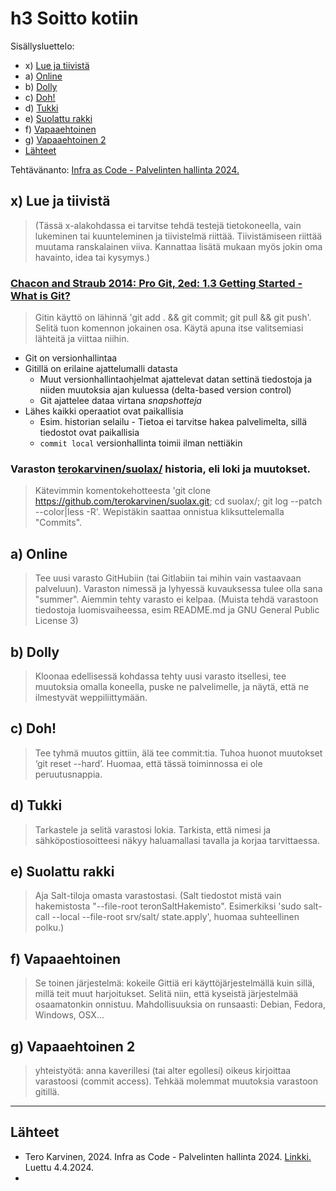 # h3 Soitto kotiin
Sisällysluettelo:

- x) [Lue ja tiivistä](#x-lue-ja-tiivistä)
- a) [Online](#a-online)
- b) [Dolly](b-#dolly)
- c) [Doh!](#c-doh)
- d) [Tukki](#d-tukki)
- e) [Suolattu rakki](#e-suolattu-rakki)
- f) [Vapaaehtoinen](#f-vapaaehtoinen)
- g) [Vapaaehtoinen 2](#g-vapaaehtoinen-2)
- [Lähteet](#lähteet)

Tehtävänanto: [Infra as Code - Palvelinten hallinta 2024.](https://terokarvinen.com/2024/configuration-management-2024-spring/)

## x) Lue ja tiivistä
> (Tässä x-alakohdassa ei tarvitse tehdä testejä tietokoneella, vain lukeminen tai kuunteleminen ja tiivistelmä riittää.
> Tiivistämiseen riittää muutama ranskalainen viiva.
> Kannattaa lisätä mukaan myös jokin oma havainto, idea tai kysymys.)

### [Chacon and Straub 2014: Pro Git, 2ed: 1.3 Getting Started - What is Git?](https://git-scm.com/book/en/v2/Getting-Started-What-is-Git%3F)
> Gitin käyttö on lähinnä 'git add . && git commit; git pull && git push'. Selitä tuon komennon jokainen osa. Käytä apuna itse valitsemiasi lähteitä ja viittaa niihin.

- Git on versionhallintaa
- Gitillä on erilaine ajattelumalli datasta
  - Muut versionhallintaohjelmat ajattelevat datan settinä tiedostoja ja niiden muutoksia ajan kuluessa (delta-based version control)
  - Git ajattelee dataa virtana *snapshotteja*
- Lähes kaikki operaatiot ovat paikallisia
  - Esim. historian selailu - Tietoa ei tarvitse hakea palvelimelta, sillä tiedostot ovat paikallisia
  - `commit local` versionhallinta toimii ilman nettiäkin

### Varaston [terokarvinen/suolax/](https://github.com/terokarvinen/suolax/) historia, eli loki ja muutokset. 
> Kätevimmin komentokehotteesta 'git clone https://github.com/terokarvinen/suolax.git; cd suolax/; git log --patch --color|less -R'. Wepistäkin saattaa onnistua kliksuttelemalla "Commits".




## a) Online
> Tee uusi varasto GitHubiin (tai Gitlabiin tai mihin vain vastaavaan palveluun). 
> Varaston nimessä ja lyhyessä kuvauksessa tulee olla sana "summer".
> Aiemmin tehty varasto ei kelpaa. (Muista tehdä varastoon tiedostoja luomisvaiheessa, esim README.md ja GNU General Public License 3)

## b) Dolly
> Kloonaa edellisessä kohdassa tehty uusi varasto itsellesi, tee muutoksia omalla koneella, puske ne palvelimelle, ja näytä, että ne ilmestyvät weppiliittymään.

## c) Doh!
> Tee tyhmä muutos gittiin, älä tee commit:tia. Tuhoa huonot muutokset ‘git reset --hard’. Huomaa, että tässä toiminnossa ei ole peruutusnappia.

## d) Tukki
> Tarkastele ja selitä varastosi lokia.
> Tarkista, että nimesi ja sähköpostiosoitteesi näkyy haluamallasi tavalla ja korjaa tarvittaessa.

## e) Suolattu rakki 
> Aja Salt-tiloja omasta varastostasi. (Salt tiedostot mistä vain hakemistosta "--file-root teronSaltHakemisto".
> Esimerkiksi 'sudo salt-call --local --file-root srv/salt/ state.apply', huomaa suhteellinen polku.)

## f) Vapaaehtoinen
> Se toinen järjestelmä: kokeile Gittiä eri käyttöjärjestelmällä kuin sillä, millä teit muut harjoitukset. 
> Selitä niin, että kyseistä järjestelmää osaamatonkin onnistuu. Mahdollisuuksia on runsaasti: Debian, Fedora, Windows, OSX...

## g) Vapaaehtoinen 2 
> yhteistyötä: anna kaverillesi (tai alter egollesi) oikeus kirjoittaa varastoosi (commit access).
> Tehkää molemmat muutoksia varastoon gitillä.

____
## Lähteet
- Tero Karvinen, 2024. Infra as Code - Palvelinten hallinta 2024. [Linkki.](https://terokarvinen.com/2024/configuration-management-2024-spring/) Luettu 4.4.2024.
- 

